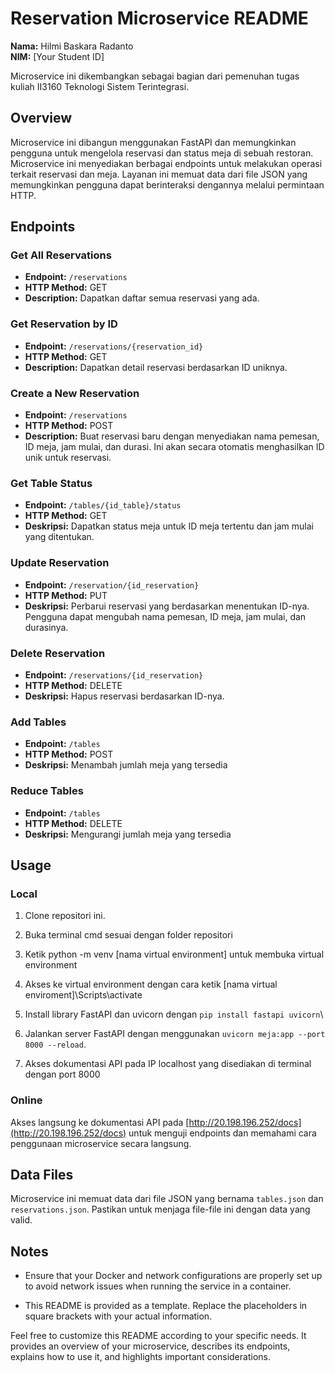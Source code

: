 # Reservation Microservice README

**Nama:** Hilmi Baskara Radanto\
**NIM:** [Your Student ID]

Microservice ini dikembangkan sebagai bagian dari pemenuhan tugas kuliah II3160 Teknologi Sistem Terintegrasi.

## Overview

Microservice ini dibangun menggunakan FastAPI dan memungkinkan pengguna untuk mengelola reservasi dan status meja di sebuah restoran. Microservice ini menyediakan berbagai endpoints untuk melakukan operasi terkait reservasi dan meja. Layanan ini memuat data dari file JSON yang memungkinkan pengguna dapat berinteraksi dengannya melalui permintaan HTTP.

## Endpoints

### Get All Reservations

- **Endpoint:** `/reservations`
- **HTTP Method:** GET
- **Description:** Dapatkan daftar semua reservasi yang ada.


### Get Reservation by ID

- **Endpoint:** `/reservations/{reservation_id}`
- **HTTP Method:** GET
- **Description:** Dapatkan detail reservasi berdasarkan ID uniknya.


### Create a New Reservation

- **Endpoint:** `/reservations`
- **HTTP Method:** POST
- **Description:** Buat reservasi baru dengan menyediakan nama pemesan, ID meja, jam mulai, dan durasi. Ini akan secara otomatis menghasilkan ID unik untuk reservasi.


### Get Table Status

- **Endpoint:** `/tables/{id_table}/status`
- **HTTP Method:** GET
- **Deskripsi:** Dapatkan status meja untuk ID meja tertentu dan jam mulai yang ditentukan.




### Update Reservation

- **Endpoint:** `/reservation/{id_reservation}`
- **HTTP Method:** PUT
- **Deskripsi:** Perbarui reservasi yang berdasarkan menentukan ID-nya. Pengguna dapat mengubah nama pemesan, ID meja, jam mulai, dan durasinya.


### Delete Reservation

- **Endpoint:** `/reservations/{id_reservation}`
- **HTTP Method:** DELETE
- **Deskripsi:** Hapus reservasi berdasarkan ID-nya.


### Add Tables

- **Endpoint:** `/tables`
- **HTTP Method:** POST
- **Deskripsi:** Menambah jumlah meja yang tersedia

### Reduce Tables

- **Endpoint:** `/tables`
- **HTTP Method:** DELETE
- **Deskripsi:** Mengurangi jumlah meja yang tersedia


## Usage

### Local
1. Clone repositori ini.

2. Buka terminal cmd sesuai dengan folder repositori

3. Ketik python -m venv [nama virtual environment] untuk membuka virtual environment

4. Akses ke virtual environment dengan cara ketik [nama virtual enviroment]\Scripts\activate

5. Install library FastAPI dan uvicorn dengan 
``
pip install fastapi uvicorn
``\
6. Jalankan server FastAPI dengan menggunakan `uvicorn meja:app --port 8000 --reload`.

7. Akses dokumentasi API pada IP localhost yang disediakan di terminal dengan port 8000

### Online

Akses langsung ke dokumentasi API pada
[http://20.198.196.252/docs](http://20.198.196.252/docs) untuk menguji endpoints dan memahami cara penggunaan microservice secara langsung.

## Data Files

Microservice ini memuat data dari file JSON yang bernama `tables.json` dan `reservations.json`. Pastikan untuk menjaga file-file ini dengan data yang valid.

## Notes

- Ensure that your Docker and network configurations are properly set up to avoid network issues when running the service in a container.

- This README is provided as a template. Replace the placeholders in square brackets with your actual information.

Feel free to customize this README according to your specific needs. It provides an overview of your microservice, describes its endpoints, explains how to use it, and highlights important considerations.
